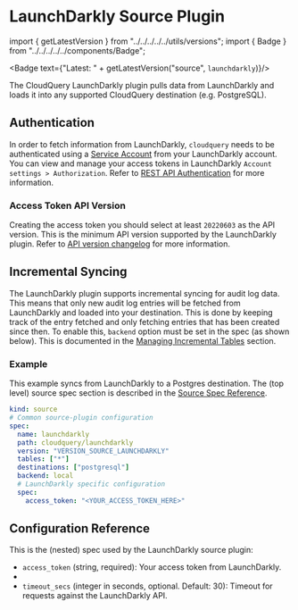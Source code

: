 # LaunchDarkly Source Plugin

import { getLatestVersion } from "../../../../../utils/versions";
import { Badge } from "../../../../../components/Badge";

<Badge text={"Latest: " + getLatestVersion("source", `launchdarkly`)}/>

The CloudQuery LaunchDarkly plugin pulls data from LaunchDarkly and loads it into any supported CloudQuery destination (e.g. PostgreSQL).

## Authentication

In order to fetch information from LaunchDarkly, `cloudquery` needs to be authenticated using a [Service Account](https://developer.launchdarkly.com/reference/service-accounts) from your LaunchDarkly account. You can view and manage your access tokens in LaunchDarkly `Account settings > Authorization`. Refer to [REST API Authentication](https://apidocs.launchdarkly.com/#section/Overview/Authentication) for more information.

### Access Token API Version

Creating the access token you should select at least `20220603` as the API version. This is the minimum API version supported by the LaunchDarkly plugin. Refer to [API version changelog](https://apidocs.launchdarkly.com/#section/Overview/Versioning) for more information.

## Incremental Syncing

The LaunchDarkly plugin supports incremental syncing for audit log data. This means that only new audit log entries will be fetched from LaunchDarkly and loaded into your destination. This is done by keeping track of the entry fetched and only fetching entries that has been created since then.
To enable this, `backend` option must be set in the spec (as shown below). This is documented in the [Managing Incremental Tables](/docs/advanced-topics/managing-incremental-tables) section.

### Example

This example syncs from LaunchDarkly to a Postgres destination. The (top level) source spec section is described in the [Source Spec Reference](/docs/reference/source-spec).

```yaml
kind: source
# Common source-plugin configuration
spec:
  name: launchdarkly
  path: cloudquery/launchdarkly
  version: "VERSION_SOURCE_LAUNCHDARKLY"
  tables: ["*"]
  destinations: ["postgresql"]
  backend: local
  # LaunchDarkly specific configuration
  spec:
    access_token: "<YOUR_ACCESS_TOKEN_HERE>"
```

## Configuration Reference

This is the (nested) spec used by the LaunchDarkly source plugin:

- `access_token` (string, required):
  Your access token from LaunchDarkly.
- 
- `timeout_secs` (integer in seconds, optional. Default: 30):
  Timeout for requests against the LaunchDarkly API.
